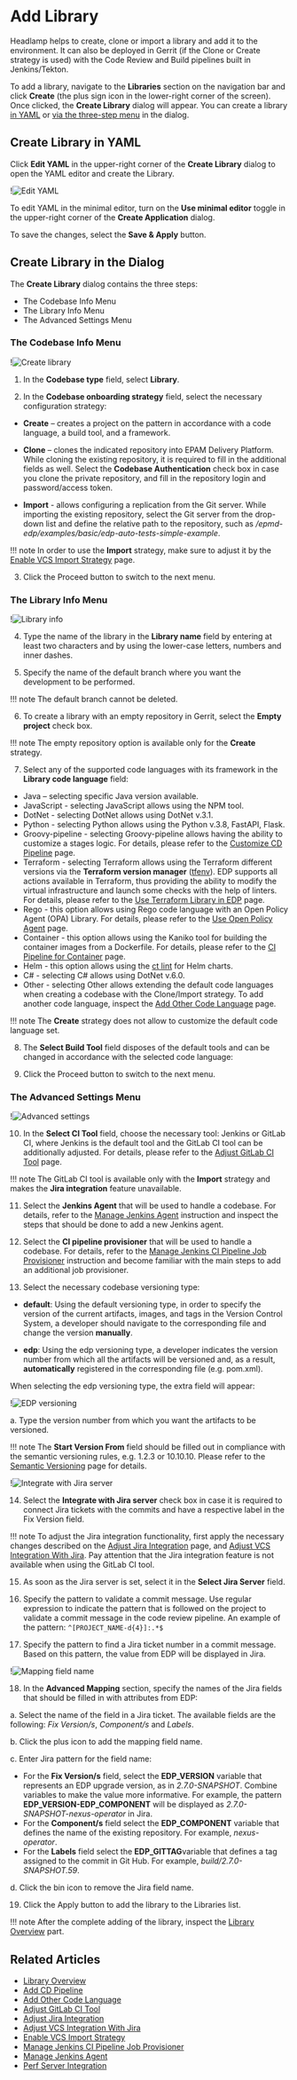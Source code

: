 # Add Library

Headlamp helps to create, clone or import a library and add it to the environment. It can also be deployed in Gerrit (if the Clone or Create strategy is used) with the Code Review and Build pipelines built in Jenkins/Tekton.

To add a library, navigate to the **Libraries** section on the navigation bar and click **Create** (the plus sign icon in the lower-right corner of the screen). Once clicked, the **Create Library** dialog will appear. You can create a library [in YAML](#YAML) or [via the three-step menu](#menu) in the dialog.

## Create Library in YAML <a name="YAML"></a>

Click **Edit YAML** in the upper-right corner of the **Create Library** dialog to open the YAML editor and create the Library.

!![Edit YAML](../assets/headlamp-user-guide/headlamp-yaml-edit-library.png "Edit YAML")

To edit YAML in the minimal editor, turn on the **Use minimal editor** toggle in the upper-right corner of the **Create Application** dialog.

To save the changes, select the **Save & Apply** button.

## Create Library in the Dialog <a name="menu"></a>

The **Create Library** dialog contains the three steps:

* The Codebase Info Menu
* The Library Info Menu
* The Advanced Settings Menu

### The Codebase Info Menu

!![Create library](../assets/headlamp-user-guide/headlamp-library-codebase-info.png "Create library")

1. In the **Codebase type** field, select **Library**.

2. In the **Codebase onboarding strategy** field, select the necessary configuration strategy:

  * **Create** – creates a project on the pattern in accordance with a code language, a build tool, and a framework.

  * **Clone** – clones the indicated repository into EPAM Delivery Platform. While cloning the existing repository, it is required to fill in the additional fields as well. Select the **Codebase Authentication** check box in case you clone the private repository, and fill in the repository login and password/access token.

  * **Import** - allows configuring a replication from the Git server. While importing the existing repository, select the Git server from the drop-down list and define the relative path to the repository, such as */epmd-edp/examples/basic/edp-auto-tests-simple-example*.

  !!! note
      In order to use the **Import** strategy, make sure to adjust it by the [Enable VCS Import Strategy](../operator-guide/import-strategy.md) page.

3. Click the Proceed button to switch to the next menu.

  ### The Library Info Menu

  !![Library info](../assets/headlamp-user-guide/headlamp-library-info-menu.png "Library info")

4. Type the name of the library in the **Library name** field by entering at least two characters and by using the lower-case letters, numbers and inner dashes.

5. Specify the name of the default branch where you want the development to be performed.

  !!! note
      The default branch cannot be deleted.

6. To create a library with an empty repository in Gerrit, select the **Empty project** check box.

  !!! note
      The empty repository option is available only for the **Create** strategy.

7. Select any of the supported code languages with its framework in the **Library code language** field:

  * Java – selecting specific Java version available.
  * JavaScript - selecting JavaScript allows using the NPM tool.
  * DotNet - selecting DotNet allows using DotNet v.3.1.
  * Python - selecting Python allows using the Python v.3.8, FastAPI, Flask.
  * Groovy-pipeline - selecting Groovy-pipeline allows having the ability to customize a stages logic. For details,
  please refer to the [Customize CD Pipeline](../user-guide/customize-cd-pipeline.md) page.
  * Terraform - selecting Terraform allows using the Terraform different versions via the **Terraform version manager** ([tfenv](https://github.com/tfutils/tfenv#usage)).
  EDP supports all actions available in Terraform, thus providing the ability to modify the virtual infrastructure and launch some checks with the help of linters.
  For details, please refer to the [Use Terraform Library in EDP](../user-guide/terraform-stages.md) page.
  * Rego - this option allows using Rego code language with an Open Policy Agent (OPA) Library. For details, please
  refer to the [Use Open Policy Agent](../user-guide/opa-stages.md) page.
  * Container - this option allows using the Kaniko tool for building the container images from a Dockerfile. For details, please refer to the [CI Pipeline for Container](../user-guide/container-stages.md) page.
  * Helm - this option allows using the [ct lint](https://github.com/helm/chart-testing) for Helm charts.
  * C# - selecting C# allows using DotNet v.6.0.
  * Other - selecting Other allows extending the default code languages when creating a codebase with the Clone/Import strategy.
  To add another code language, inspect the [Add Other Code Language](../operator-guide/add-other-code-language.md) page.

  !!! note
      The **Create** strategy does not allow to customize the default code language set.

8. The **Select Build Tool** field disposes of the default tools and can be changed in accordance with the selected code language:

9. Click the Proceed button to switch to the next menu.

  ### The Advanced Settings Menu

  !![Advanced settings](../assets/headlamp-user-guide/headlamp-library-advanced-settings-menu.png "Advanced settings")

10. In the **Select CI Tool** field, choose the necessary tool: Jenkins or GitLab CI, where Jenkins is the default tool and the GitLab CI tool can be additionally adjusted. For details, please refer to the [Adjust GitLab CI Tool](../operator-guide/gitlabci-integration.md) page.

  !!! note
      The GitLab CI tool is available only with the **Import** strategy and makes the **Jira integration** feature unavailable.

11. Select the **Jenkins Agent** that will be used to handle a codebase. For details, refer to the [Manage Jenkins Agent](../operator-guide/add-jenkins-agent.md) instruction and inspect the steps that should be done to add a new Jenkins agent.

12. Select the **CI pipeline provisioner** that will be used to handle a codebase. For details, refer to the [Manage Jenkins CI Pipeline Job Provisioner](../operator-guide/manage-jenkins-ci-job-provision.md) instruction and become familiar with the main steps to add an additional job provisioner.

13. Select the necessary codebase versioning type:

  * **default**: Using the default versioning type, in order to specify the version of the current artifacts, images, and tags in the Version Control System, a developer should navigate to the corresponding file and change the version **manually**.

  * **edp**: Using the edp versioning type, a developer indicates the version number from which all the artifacts will be versioned and, as a result, **automatically** registered in the corresponding file (e.g. pom.xml).

  When selecting the edp versioning type, the extra field will appear:

  !![EDP versioning](../assets/headlamp-user-guide/headlamp-library-edp-versioning.png "EDP versioning")

  a. Type the version number from which you want the artifacts to be versioned.

  !!! note
      The **Start Version From** field should be filled out in compliance with the semantic versioning rules, e.g. 1.2.3 or 10.10.10. Please refer to the [Semantic Versioning](https://semver.org/) page for details.

  !![Integrate with Jira server](../assets/headlamp-user-guide/headlamp-library-jira-server.png "Integrate with Jira server")

14. Select the **Integrate with Jira server** check box in case it is required to connect Jira tickets with the commits
and have a respective label in the Fix Version field.

  !!! note
      To adjust the Jira integration functionality, first apply the necessary changes described on the [Adjust Jira Integration](../operator-guide/jira-integration.md) page,
      and [Adjust VCS Integration With Jira](../operator-guide/jira-gerrit-integration.md). Pay attention that the Jira integration feature is not available when using the GitLab CI tool.

15. As soon as the Jira server is set, select it in the **Select Jira Server** field.

16. Specify the pattern to validate a commit message. Use regular expression to indicate the pattern that is followed on the project to validate a commit message in the code review pipeline. An example of the pattern: `^[PROJECT_NAME-d{4}]:.*$`

17. Specify the pattern to find a Jira ticket number in a commit message. Based on this pattern, the value from EDP will be displayed in Jira.

  !![Mapping field name](../assets/headlamp-user-guide/headlamp-library-advanced-mapping.png "Mapping field name")

18. In the **Advanced Mapping** section, specify the names of the Jira fields that should be filled in with attributes from EDP:

  a. Select the name of the field in a Jira ticket. The available fields are the following: *Fix Version/s*, *Component/s* and *Labels*.

  b. Click the plus icon to add the mapping field name.

  c. Enter Jira pattern for the field name:

  * For the **Fix Version/s** field, select the **EDP_VERSION** variable that represents an EDP upgrade version, as in _2.7.0-SNAPSHOT_.
  Combine variables to make the value more informative. For example, the pattern **EDP_VERSION-EDP_COMPONENT** will be displayed as _2.7.0-SNAPSHOT-nexus-operator_ in Jira.
  * For the **Component/s** field select the **EDP_COMPONENT** variable that defines the name of the existing repository. For example, _nexus-operator_.
  * For the **Labels** field select the **EDP_GITTAG**variable that defines a tag assigned to the commit in Git Hub. For example, _build/2.7.0-SNAPSHOT.59_.

  d. Click the bin icon to remove the Jira field name.

19. Click the Apply button to add the library to the Libraries list.

  !!! note
      After the complete adding of the library, inspect the [Library Overview](library.md) part.


## Related Articles

* [Library Overview](library.md)
* [Add CD Pipeline](add-cd-pipeline.md)
* [Add Other Code Language](../operator-guide/add-other-code-language.md)
* [Adjust GitLab CI Tool](../operator-guide/gitlabci-integration.md)
* [Adjust Jira Integration](../operator-guide/jira-integration.md)
* [Adjust VCS Integration With Jira](../operator-guide/jira-gerrit-integration.md)
* [Enable VCS Import Strategy](../operator-guide/import-strategy.md)
* [Manage Jenkins CI Pipeline Job Provisioner](../operator-guide/manage-jenkins-ci-job-provision.md)
* [Manage Jenkins Agent](../operator-guide/add-jenkins-agent.md)
* [Perf Server Integration](../operator-guide/perf-integration.md)

[//]: # (* [Use Terraform Library in EDP]&#40;terraform-stages.md&#41;)

[//]: # (* [Use Open Policy Agent Library in EDP]&#40;opa-stages.md&#41;)
